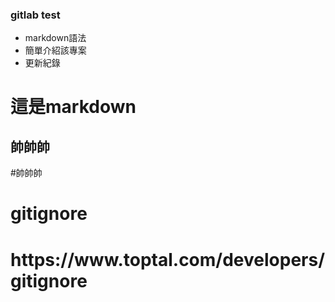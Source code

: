 ### gitlab test
- markdown語法
- 簡單介紹該專案
- 更新紀錄
<h1>這是markdown</h1>
<h2>帥帥帥</h2>
#帥帥帥

<h1>gitignore</h1>
<h1>https://www.toptal.com/developers/gitignore</h1>


